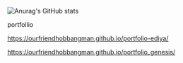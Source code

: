 ![Anurag's GitHub stats](https://github-readme-stats.vercel.app/api?username=ourfriendhobbangman&show_icons=true&theme=radical)

portfollio

https://ourfriendhobbangman.github.io/portfolio-ediya/

https://ourfriendhobbangman.github.io/portfolio_genesis/
